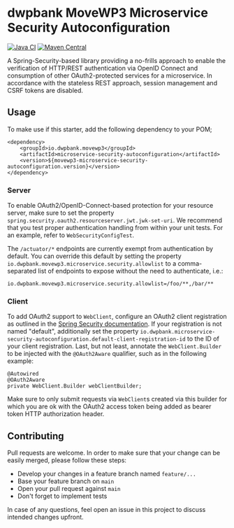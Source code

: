 # dwpbank MoveWP3 Microservice Security Autoconfiguration

[![Java CI](https://github.com/movewp3/microservice-security-autoconfiguration/actions/workflows/build.yml/badge.svg)](https://github.com/movewp3/microservice-security-autoconfiguration/actions/workflows/build.yml) [![Maven Central](https://img.shields.io/maven-central/v/io.dwpbank.movewp3/microservice-security-autoconfiguration)](https://search.maven.org/artifact/io.dwpbank.movewp3/microservice-security-autoconfiguration)


A Spring-Security-based library providing a no-frills approach to enable the verification of HTTP/REST authentication via OpenID Connect and consumption of other OAuth2-protected services for a microservice.
In accordance with the stateless REST approach, session management and CSRF tokens are disabled. 

## Usage

To make use if this starter, add the following dependency to your POM;

```
<dependency>
    <groupId>io.dwpbank.movewp3</groupId>
    <artifactId>microservice-security-autoconfiguration</artifactId>
    <version>${movewp3-microservice-security-autoconfiguration.version}</version>
</dependency>
```

### Server

To enable OAuth2/OpenID-Connect-based protection for your resource server, make sure to set the property `spring.security.oauth2.resourceserver.jwt.jwk-set-uri`. We recommend that you test proper authentication handling from within your unit tests. For an example, refer to `WebSecurityConfigTest`.

The `/actuator/*` endpoints are currently exempt from authentication by default. You can override this default by setting the property `io.dwpbank.movewp3.microservice.security.allowlist` to a comma-separated list of endpoints to expose without the need to authenticate, i.e.:

```
io.dwpbank.movewp3.microservice.security.allowlist=/foo/**,/bar/**
```

### Client

To add OAuth2 support to `WebClient`, configure an OAuth2 client registration as outlined in the [Spring Security documentation](https://docs.spring.io/spring-security/site/docs/5.3.2.RELEASE/reference/html5/#webflux-oauth2-login-sample-config). If your registration is not named "default", additionally set the property `io.dwpbank.microservice-security-autoconfiguration.default-client-registration-id` to the ID of your client registration. Last, but not least, annotate the `WebClient.Builder` to be injected with the `@OAuth2Aware` qualifier, such as in the following example:

```
@Autowired
@OAuth2Aware
private WebClient.Builder webClientBuilder;
```

Make sure to only submit requests via `WebClient`s created via this builder for which you are ok with the OAuth2 access token being added as bearer token HTTP authorization header.

## Contributing

Pull requests are welcome. In order to make sure that your change can be easily merged, please follow these steps:

* Develop your changes in a feature branch named `feature/...`
* Base your feature branch on `main`
* Open your pull request against `main`
* Don't forget to implement tests

In case of any questions, feel open an issue in this project to discuss intended changes upfront.
